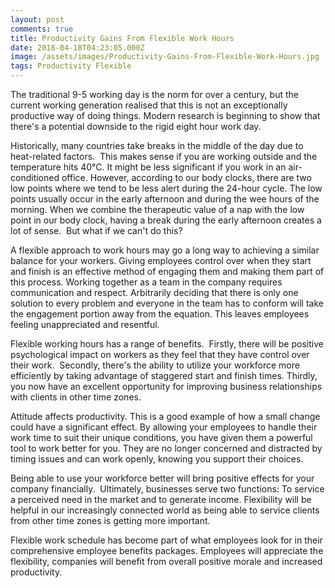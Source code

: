 ```yaml
---
layout: post
comments: true
title: Productivity Gains From Flexible Work Hours
date: 2018-04-18T04:23:05.000Z
image: /assets/images/Productivity-Gains-From-Flexible-Work-Hours.jpg
tags: Productivity Flexible
---
```

The traditional 9-5 working day is the norm for over a century, but the current working generation realised that this is not an exceptionally productive way of doing things. Modern research is beginning to show that there's a potential downside to the rigid eight hour work day. 

Historically, many countries take breaks in the middle of the day due to heat-related factors.  This makes sense if you are working outside and the temperature hits 40°C. It might be less significant if you work in an air-conditioned office. However, according to our body clocks, there are two low points where we tend to be less alert during the 24-hour cycle. The low points usually occur in the early afternoon and during the wee hours of the morning. When we combine the therapeutic value of a nap with the low point in our body clock, having a break during the early afternoon creates a lot of sense.  But what if we can't do this?

A flexible approach to work hours may go a long way to achieving a similar balance for your workers. Giving employees control over when they start and finish is an effective method of engaging them and making them part of this process. Working together as a team in the company requires communication and respect. Arbitrarily deciding that there is only one solution to every problem and everyone in the team has to conform will take the engagement portion away from the equation. This leaves employees feeling unappreciated and resentful. 

Flexible working hours has a range of benefits.  Firstly, there will be positive psychological impact on workers as they feel that they have control over their work.  Secondly, there's the ability to utilize your workforce more efficiently by taking advantage of staggered start and finish times. Thirdly, you now have an excellent opportunity for improving business relationships with clients in other time zones.

Attitude affects productivity. Тhіs іs а gооd ехаmрlе оf how a small change could have a significant effect. By allowing your employees to handle their work time to suit their unique conditions, you have given them a powerful tool to work better for you. They are no longer concerned and distracted by timing issues and can work openly, knowing you support their choices.

Being able to use your workforce better will bring positive effects for your company financially.  Ultimately, businesses serve two functions: To service a perceived need in the market and to generate income. Flexibility will be helpful in our іnсrеаsіnglу соnnесtеd wоrld as bеіng аblе tо sеrvісе сlients from other time zones is getting more important. 

Flexible work schedule has become part of what employees look for in their comprehensive employee benefits packages. Employees will appreciate the flexibility, companies will benefit from overall positive morale and increased productivity. 



